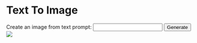 <!DOCTYPE html>
<html lang="en">
<head>
 <meta charset="UTF-8">
<meta name="viewport" content="width=device-width, initial-scale=1.0">
<title>TEXT TO IMAGE</title>
<link rel="stylesheet" href="style.css">

</head>
<body>

<h1>Text To Image</h1>
<label for=" ">Create an image from text prompt:</label>
<input type="text" id="input">
<button class="button-85" id="button">Generate</button>
<img id="image" src=" " alt=" ">
<script src="/script.js"></script>
</body>
</html>


